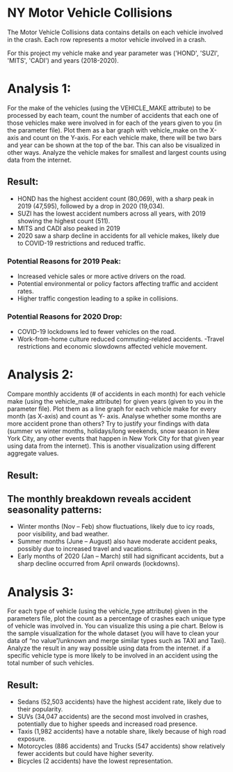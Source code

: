 #  NY Motor Vehicle Collisions

The Motor Vehicle Collisions data contains details on each vehicle involved in the crash. Each row represents a motor vehicle involved in a crash.

For this project my vehicle make and year parameter was ('HOND', 'SUZI', 'MITS', 'CADI') and years (2018-2020).

# Analysis 1:
For the make of the vehicles (using the VEHICLE_MAKE attribute) to be processed by
each team, count the number of accidents that each one of those vehicles make were
involved in for each of the years given to you (in the parameter file). Plot them as a bar
graph with vehicle_make on the X-axis and count on the Y-axis. For each vehicle make,
there will be two bars and year can be shown at the top of the bar. This can also be
visualized in other ways. Analyze the vehicle makes for smallest and largest counts using
data from the internet.


## Result:

- HOND has the highest accident count (80,069), with a sharp peak in 2019 (47,595), followed by a drop in 2020 (19,034).
- SUZI has the lowest accident numbers across all years, with 2019 showing the highest count (511).
- MITS and CADI also peaked in 2019
- 2020 saw a sharp decline in accidents for all vehicle makes, likely due to COVID-19 restrictions and reduced traffic.

### Potential Reasons for 2019 Peak:

- Increased vehicle sales or more active drivers on the road.
- Potential environmental or policy factors affecting traffic and accident rates.
- Higher traffic congestion leading to a spike in collisions.


### Potential Reasons for 2020 Drop:

- COVID-19 lockdowns led to fewer vehicles on the road.
- Work-from-home culture reduced commuting-related accidents.
-Travel restrictions and economic slowdowns affected vehicle movement.


# Analysis 2:
Compare monthly accidents (# of accidents in each month) for each vehicle make (using
the vehicle_make attribute) for given years (given to you in the parameter file). Plot
them as a line graph for each vehicle make for every month (as X-axis) and count as Y- axis.
Analyse whether some months are more accident prone than others? Try to justify
your findings with data (summer vs winter months, holidays/long weekends, snow
season in New York City, any other events that happen in New York City for that given year using data from the internet). This is another visualization using different aggregate
values.

## Result:

## The monthly breakdown reveals accident seasonality patterns:

- Winter months (Nov – Feb) show fluctuations, likely due to icy roads, poor visibility, and bad weather.
- Summer months (June – August) also have moderate accident peaks, possibly due to increased travel and vacations.
- Early months of 2020 (Jan – March) still had significant accidents, but a sharp decline occurred from April onwards (lockdowns).

# Analysis 3:
For each type of vehicle (using the vehicle_type attribute) given in the parameters file,
plot the count as a percentage of crashes each unique type of vehicle was involved in.
You can visualize this using a pie chart. Below is the sample visualization for the whole
dataset (you will have to clean your data of “no value”/unknown and merge similar
types such as TAXI and Taxi). Analyze the result in any way possible using data from the
internet. if a specific vehicle type is more likely to be involved in an accident using the
total number of such vehicles.

## Result:

- Sedans (52,503 accidents) have the highest accident rate, likely due to their popularity.
- SUVs (34,047 accidents) are the second most involved in crashes, potentially due to higher speeds and increased road presence.
- Taxis (1,982 accidents) have a notable share, likely because of high road exposure.
- Motorcycles (886 accidents) and Trucks (547 accidents) show relatively fewer accidents but could have higher severity.
- Bicycles (2 accidents) have the lowest representation.



